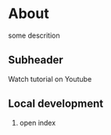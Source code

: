 # About

some descrition

## Subheader

Watch tutorial on Youtube

## Local development

1. open index
